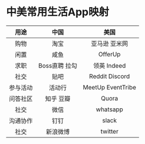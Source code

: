 # 中美常用生活App映射

| 用途         | 中国         | 美国                                                     |
|:------------:|:----------------:| :------------------------------------------------------------:|
| 购物         | 淘宝             | 亚马逊 亚米网                       |
| 闲置         | 咸鱼             | OfferUp                             |
| 求职         | Boss直聘 拉勾 | 领英 Indeed |
| 社交         | 贴吧             | Reddit Discord |
| 参与活动     | 活动行           | MeetUp EventTribe |
| 问答社区     | 知乎 豆瓣       | Quora                          |
| 社交     | 微信       | whatsapp                          |
| 沟通协作     | 钉钉       | slack                          |
| 社交     | 新浪微博       | twitter                          |

